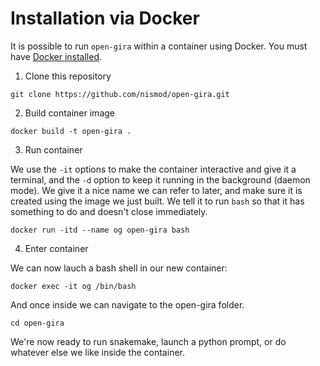 # Installation via Docker

It is possible to run `open-gira` within a container using Docker. You must have [Docker
installed](https://docs.docker.com/engine/install/).

1. Clone this repository

```shell
git clone https://github.com/nismod/open-gira.git
```

2. Build container image

```shell
docker build -t open-gira .
```

3. Run container

We use the `-it` options to make the container interactive and give it a terminal,
and the `-d` option to keep it running in the background (daemon mode).
We give it a nice name we can refer to later, and make sure it is created using the
image we just built.
We tell it to run `bash` so that it has something to do and doesn't close immediately.

```shell
docker run -itd --name og open-gira bash
```

4. Enter container

We can now lauch a bash shell in our new container:

```shell
docker exec -it og /bin/bash
```

And once inside we can navigate to the open-gira folder.

```shell
cd open-gira
```

We're now ready to run snakemake, launch a python prompt, or do whatever else we like inside
the container.
